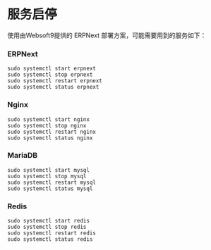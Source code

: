 # 服务启停

使用由Websoft9提供的 ERPNext 部署方案，可能需要用到的服务如下：

### ERPNext

```shell
sudo systemctl start erpnext
sudo systemctl stop erpnext
sudo systemctl restart erpnext
sudo systemctl status erpnext

```

### Nginx

```shell
sudo systemctl start nginx
sudo systemctl stop nginx
sudo systemctl restart nginx
sudo systemctl status nginx
```

### MariaDB

```shell
sudo systemctl start mysql
sudo systemctl stop mysql
sudo systemctl restart mysql
sudo systemctl status mysql
```

### Redis

```shell
sudo systemctl start redis
sudo systemctl stop redis
sudo systemctl restart redis
sudo systemctl status redis
```